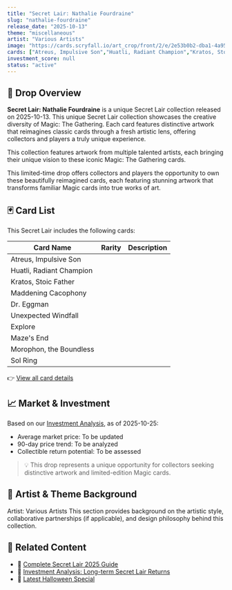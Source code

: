 ```yaml
---
title: "Secret Lair: Nathalie Fourdraine"
slug: "nathalie-fourdraine"
release_date: "2025-10-13"
theme: "miscellaneous"
artist: "Various Artists"
image: "https://cards.scryfall.io/art_crop/front/2/e/2e53b0b2-dba1-4a95-80c4-622ab1a547a4.jpg?1759135217"
cards: ["Atreus, Impulsive Son","Huatli, Radiant Champion","Kratos, Stoic Father","Maddening Cacophony","Dr. Eggman","Unexpected Windfall","Explore","Maze's End","Morophon, the Boundless","Sol Ring"]
investment_score: null
status: "active"
---
```


## 💠 Drop Overview
**Secret Lair: Nathalie Fourdraine** is a unique Secret Lair collection released on 2025-10-13. This unique Secret Lair collection showcases the creative diversity of Magic: The Gathering. Each card features distinctive artwork that reimagines classic cards through a fresh artistic lens, offering collectors and players a truly unique experience.

This collection features artwork from multiple talented artists, each bringing their unique vision to these iconic Magic: The Gathering cards.

This limited-time drop offers collectors and players the opportunity to own these beautifully reimagined cards, each featuring stunning artwork that transforms familiar Magic cards into true works of art.

## 🃏 Card List
This Secret Lair includes the following cards:

| Card Name | Rarity | Description |
|-----------|---------|-------------|
| Atreus, Impulsive Son |  |  |
| Huatli, Radiant Champion |  |  |
| Kratos, Stoic Father |  |  |
| Maddening Cacophony |  |  |
| Dr. Eggman |  |  |
| Unexpected Windfall |  |  |
| Explore |  |  |
| Maze's End |  |  |
| Morophon, the Boundless |  |  |
| Sol Ring |  |  |

👉 [View all card details](/cards?drop=nathalie-fourdraine)

## 📈 Market & Investment
Based on our [Investment Analysis](/investment/nathalie-fourdraine), as of 2025-10-25:
- Average market price: To be updated
- 90-day price trend: To be analyzed
- Collectible return potential: To be assessed

> 💡 This drop represents a unique opportunity for collectors seeking distinctive artwork and limited-edition Magic cards.

## 🎨 Artist & Theme Background
Artist: Various Artists
This section provides background on the artistic style, collaborative partnerships (if applicable), and design philosophy behind this collection.

## 🔗 Related Content
- 📰 [Complete Secret Lair 2025 Guide](/news/secret-lair-2025-complete-guide)
- 💼 [Investment Analysis: Long-term Secret Lair Returns](/investment)
- 🎃 [Latest Halloween Special](/drops/secret-scare-superdrop-2025)
